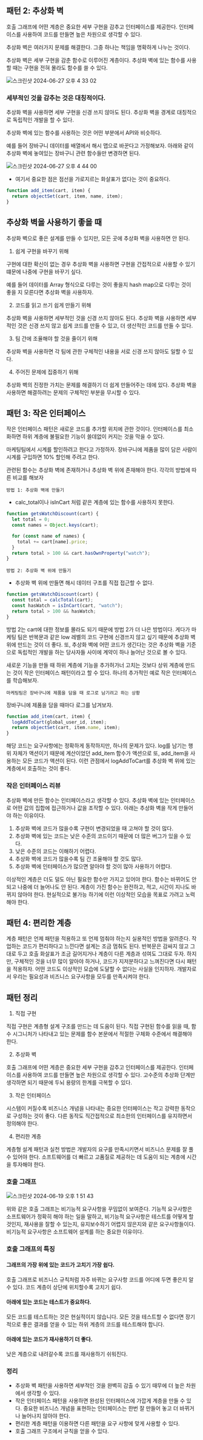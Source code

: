 ## 패턴 2: 추상화 벽

호출 그래프에 어떤 계층은 중요한 세부 구현을 감추고 인터페이스를 제공한다. 인터페이스를 사용하여 코드를 만들면 높은 차원으로 생각할 수 있다.

추상화 벽은 여러가지 문제를 해결한다. 그중 하나는 책임을 명확하게 나누는 것이다.

추상화 벽은 세부 구현을 감춘 함수로 이루어진 계층이다. 추상화 벽에 있는 함수를 사용할 때는 구현을 전혀 몰라도 함수를 쓸 수 있다.

![스크린샷 2024-06-27 오후 4 33 02](https://gist.github.com/assets/78193416/19031e64-498b-44f9-8b4f-4911bea5ff6d)

### 세부적인 것을 감추는 것은 대칭적이다.

추상화 벽을 사용하면 세부 구현을 신경 쓰지 않아도 된다. 추상화 벽을 경계로 대칭적으로 독립적인 개발을 할 수 있다.

추상화 벽에 있는 함수를 사용하는 것은 어떤 부분에서 API와 비슷하다.

예를 들어 장바구니 데이터를 배열에서 해시 맵으로 바꾼다고 가정해보자. 아래와 같이 추상화 벽에 놓여있는 장바구니 관련 함수들만 변경하면 된다.

![스크린샷 2024-06-27 오후 4 44 00](https://gist.github.com/assets/78193416/e5b8d9d9-cf8f-470d-9b73-8c914f67c595)

- 여기서 중요한 점은 점선을 가로지르는 화살표가 없다는 것이 중요하다.

```javascript
function add_item(cart, item) {
  return objectSet(cart, item, name, item);
}
```

## 추상화 벽을 사용하기 좋을 때

추상화 벽으로 좋은 설계를 만들 수 있지만, 모든 곳에 추상화 벽을 사용하면 안 된다.

1. 쉽게 구현을 바꾸기 위해

구현에 대한 확신이 없는 경우 추상화 벽을 사용하면 구현을 간접적으로 사용할 수 있기 떄문에 나중에 구현을 바꾸기 싶다.

예를 들어 데이터를 Array 형식으로 다루는 것이 좋을지 hash map으로 다루는 것이 좋을 지 모른다면 추상화 벽을 사용하자.

2. 코드를 읽고 쓰기 쉽게 만들기 위해

추상화 벽을 사용하면 세부적인 것을 신경 쓰지 않아도 된다. 추상화 벽을 사용하면 세부적인 것은 신경 쓰지 않고 쉽게 코드를 만들 수 있고, 더 생산적인 코드를 만들 수 있다.

3. 팀 간에 조율해야 할 것을 줄이기 위해

추상화 벽을 사용하면 각 팀에 관한 구체적인 내용을 서로 신경 쓰지 않아도 일할 수 있다.

4. 주어진 문제에 집중하기 위해

추상화 벽의 진정한 가치는 문제를 해결하기 더 쉽게 만들어주는 데에 있다. 추상화 벽을 사용하면 해결하려는 문제의 구체적인 부분을 무시할 수 있다.

## 패턴 3: 작은 인터페이스

작은 인터페이스 패턴은 새로운 코드를 추가할 위치에 관한 것이다. 인터페이스를 최소화하면 하위 계층에 불필요한 기능이 쓸데없이 커지는 것을 막을 수 있다.

마케팅팀에서 시계를 할인하려고 한다고 가정하자. 장바구니에 제품을 많이 담은 사람이 시계를 구입하면 10% 할인해 주려고 한다.

관련된 함수는 추상화 벽에 존재하거나 추상화 벽 위에 존재해야 한다. 각각의 방법에 따른 비교를 해보자

`방법 1: 추상화 벽에 만들기`

- calc_total이나 isInCart 처럼 같은 계층에 있는 함수를 사용하지 못한다.

```javascript
function getsWatchDiscount(cart) {
  let total = 0;
  const names = Object.keys(cart);

  for (const name of names) {
    total += cart[name].price;
  }
  return total > 100 && cart.hasOwnProperty("watch");
}
```

`방법 2: 추상화 벽 위에 만들기`

- 추상화 벽 위에 만들면 해시 데이터 구조를 직접 접근할 수 없다.

```javascript
function getsWatchDiscount(cart) {
  const total = calcTotal(cart);
  const hasWatch = isInCart(cart, "watch");
  return total > 100 && hasWatch;
}
```

방법 2는 cart에 대한 정보를 몰라도 되기 때문에 방법 2가 더 나은 방법이다. 게다가 마케팅 팀은 반복문과 같은 low 레벨의 코드 구현에 신경쓰지 않고 싶기 때문에 추상화 벽 위에 만드는 것이 더 좋다. 또, 추상화 벽에 어떤 코드가 생긴다는 것은 추상화 벽을 기준으로 독립적인 개발을 하는 당사자들 사이에 계약이 하나 늘어난 것으로 볼 수 있다.

새로운 기능을 만들 때 하위 계층에 기능을 추가허가너 고치는 것보다 상위 계층에 만드는 것이 작은 인터페이스 패턴이라고 할 수 있다. 하나의 추가적인 예로 작은 인터페이스를 학습해보자.

`마케팅팀은 장바구니에 제품을 담을 때 로그로 남기려고 하는 상황`

장바구니에 제품을 담을 때마다 로그를 남겨보자.

```javascript
function add_item(cart, item) {
  logAddToCart(global_user_id, item);
  return objectSet(cart, item.name, item);
}
```

해당 코드는 요구사항에는 정확하게 동작하지만, 하나의 문제가 있다. log를 남기는 행위 자체가 액션이기 때문에 계산이었던 add_item 함수가 액션으로 또, add_item을 사용하는 모든 코드가 액션이 된다. 이런 관점에서 logAddToCart를 추상화 벽 위에 있는 계층에서 호출하는 것이 좋다.

### 작은 인터페이스 리뷰

추상화 벽에 만든 함수는 인터페이스라고 생각할 수 있다. 추상화 벽에 있는 인터페이스로 어떤 값의 집합에 접근하거나 값을 조작할 수 있다. 아래는 추상화 벽을 작게 만들어야 하는 이유이다.

1. 추상화 벽에 코드가 많을수록 구현이 변경되었을 때 고쳐야 할 것이 많다.
2. 추상화 벽에 있는 코드는 낮은 수준의 코드이기 때문에 더 많은 버그가 있을 수 있다.
3. 낮은 수준의 코드는 이해하기 어렵다.
4. 추상화 벽에 코드가 많을수록 팀 간 조율해야 할 것도 많다.
5. 추상화 벽에 인터페이스가 많으면 알아야 할 것이 많아 사용하기 어렵다.

이상적인 계층은 더도 덜도 아닌 필요한 함수만 가지고 있어야 한다. 함수는 바뀌어도 안 되고 나중에 더 늘어나도 안 된다. 계층이 가진 함수는 완전하고, 적고, 시간이 지나도 바뀌지 않아야 한다. 현실적으로 불가능 하기에 이런 이상적인 모습을 목표로 가려고 노력해야 한다.

## 패턴 4: 편리한 계층

계층 패턴은 언제 패턴을 적용하고 또 언제 멈춰야 하는지 실용적인 방법을 알려준다. 작업하는 코드가 편리하다고 느낀다면 설계는 조금 멈춰도 된다. 반복문은 감싸지 않고 그대로 두고 호출 화살표가 조금 길어지거나 계층이 다른 계층과 섞여도 그대로 두자. 하지만, 구체적인 것을 너무 많이 알아야 하거나, 코드가 지저분하다고 느껴진다면 다시 패턴을 적용하자. 어떤 코드도 이상적인 모습에 도달할 수 없다는 사실을 인지하자. 개발자로서 우리는 필요성과 비즈니스 요구사항을 모두를 만족시켜야 한다.

## 패턴 정리

1. 직접 구현

직접 구현은 계층형 설계 구조를 만드는 데 도움이 된다. 직접 구현된 함수를 읽을 때, 함수 시그니처가 나타내고 있는 문제를 함수 본문에서 적절한 구체화 수준에서 해결해야 한다.

2. 추상화 벽

호출 그래프에 어떤 계층은 중요한 세부 구현을 감추고 인터페이스를 제공한다. 인터페이스를 사용하여 코드를 만들면 높은 차원으로 생각할 수 있다. 고수준의 추상화 단계만 생각하면 되기 때문에 두뇌 용량의 한계를 극복할 수 있다.

3. 작은 인터페이스

시스템이 커질수록 비즈니스 개념을 나타내는 중요한 인터페이스는 작고 강력한 동작으로 구성하는 것이 좋다. 다른 동작도 직간접적으로 최소한의 인터페이스를 유지하면서 정의해야 한다.

4. 편리한 계층

계층형 설계 패턴과 실천 방법은 개발자의 요구를 만족시키면서 비즈니스 문제를 잘 풀 수 있어야 한다. 소프트웨어를 더 빠르고 고품질로 제공하는 데 도움이 되는 계층에 시간을 투자해야 한다.

### 호출 그래프

![스크린샷 2024-06-19 오후 1 51 43](https://gist.github.com/assets/78193416/998a937f-880e-4c04-a8e5-5574585ed988)

위와 같은 호출 그래프는 비기능적 요구사항을 꾸밈없이 보여준다. 기능적 요구사항은 소프트웨어가 정확히 해야 하는 일을 말하고, 비기능적 요구사항은 테스트를 어떻게 할 것인지, 재사용을 잘할 수 있는지, 유지보수하기 어렵지 않은지와 같은 요구사항들이다. 비기능적 요구사항은 소프트웨어 설계를 하는 중요한 이유이다.

### 호출 그래프의 특징

#### 그래프의 가장 위에 있는 코드가 고치기 가장 쉽다.

호출 그래프로 비즈니스 규칙처럼 자주 바뀌는 요구사항 코드를 어디에 두면 좋은지 알 수 있다. 코드 계층이 상단에 위치할수록 고치기 쉽다.

#### 아래에 있는 코드는 테스트가 중요하다.

모든 코드를 테스트하는 것은 현실적이지 않습니다. 모든 것을 테스트할 수 없다면 장기적으로 좋은 결과를 얻을 수 있는 하위 계층의 코드를 테스트해야 합니다.

#### 아래에 있는 코드가 재사용하기 더 좋다.

낮은 계층으로 내려갈수록 코드를 재사용하기 쉬워진다.

### 정리

- 추상화 벽 패턴을 사용하면 세부적인 것을 완벽히 감출 수 있기 때무에 더 높은 차원에서 생각할 수 있다.
- 작은 인터페이스 패턴을 사용하면 완성된 인터페이스에 가깝게 계층을 만들 수 있다. 중요한 비즈니스 개념을 표현하는 인터페이스는 한번 잘 만들어 놓고 더 바뀌거나 늘어나지 않아야 한다.
- 편리한 계층 패턴을 이용하면 다른 패턴을 요구 사항에 맞게 사용할 수 있다.
- 호출 그래프 구조에서 규칙을 얻을 수 있다.
